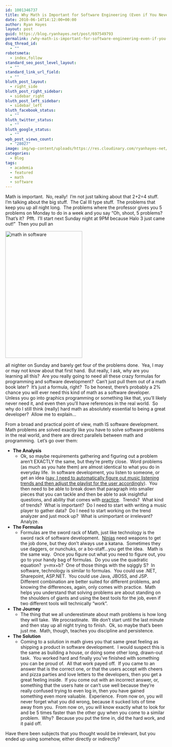 ```yaml
---
id: 1001346737
title: Why Math is Important for Software Engineering (Even if You Never Use it Again)
date: 2010-06-14T14:12:00+00:00
author: Ryan Hayes
layout: post
guid: https://blog.ryanhayes.net/post/697549793
permalink: /why-math-is-important-for-software-engineering-even-if-you-never-use-it-again/
dsq_thread_id:
  - ""
robotsmeta:
  - index,follow
standard_seo_post_level_layout:
  - ""
standard_link_url_field:
  - ""
bluth_post_layout:
  - right_side
bluth_post_right_sidebar:
  - sidebar_right
bluth_post_left_sidebar:
  - sidebar_left
bluth_facebook_status:
  - ""
bluth_twitter_status:
  - ""
bluth_google_status:
  - ""
wpb_post_views_count:
  - "28027"
image: img/wp-content/uploads/https://res.cloudinary.com/ryanhayes-net/image/upload/v1382116577/hangman_oumevg.gif
categories:
  - Blog
tags:
  - academia
  - featured
  - math
  - software
---
```

Math is important.  No, really!  I’m not just talking about that 2+2=4 stuff.  I’m talking about the big stuff.  The Cal III type stuff.  The problems that keep you up all night long.  The problems where the professor gives you 5 problems on Monday to do in a week and you say “Oh, shoot, 5 problems?  That’s it?  Pfft.  I’ll start next Sunday night at 9PM because Halo 3 just came out!”  Then you pull an

<img class=" wp-image-1001347469 alignright" alt="math in software" src="https://res.cloudinary.com/ryanhayes-net/image/upload/v1382116577/hangman_oumevg.gif" width="240" height="395" /> 

all nighter on Sunday and barely get four of the problems done.  Yea, I may or may not know about that first hand.  But really, I ask, why are you learning all this?  Are you really going to need all these crazy formulas for programming and software development?  Can’t just pull them out of a math book later?  It’s just a formula, right?  To be honest, there’s probably a 2% chance you will ever need this kind of math as a software developer.  Unless you go into graphics programming or something like that, you’ll likely never need it, and even then you’ll have references in the real world.  So why do I still think (really) hard math as absolutely essential to being a great developer?  Allow me to explain…

From a broad and practical point of view, math IS software development.  Math problems are solved exactly like you have to solve software problems in the real world, and there are direct parallels between math and programming.  Let’s go over them:<!--more-->

  * **The Analysis** 
      * Ok, so maybe requirements gathering and figuring out a problem aren’t EXACTLY the same, but they’re pretty close.  Word problems (as much as you hate them) are almost identical to what you do in everyday life.  In software development, you listen to someone, or get an idea ([say, I need to automatically figure out music listening trends and then adjust the playlist for the user accordingly](https://www.pandora.com/)).  You then need to be able to break down that paragraph into smaller pieces that you can tackle and then be able to ask insightful questions, and ability that comes with [practice](https://blog.ryanhayes.net/post/649165642/software-development-academic-vs-real-world-education).  Trends?  What kind of trends?  What is important?  Do I need to start with writing a music player to gather data?  Do I need to start working on the trend analyzer and just mock up?  What is unimportant or irrelevant?  Analyze.
  * **The Formulas** 
      * Formulas are the sword rack of Math, just like technology is the sword rack of software development.  [Ninjas](https://mulattodiaries.files.wordpress.com/2009/08/ninja-turtles-into-the-water.jpg) need weapons to get the job done, but they don’t always use a katana.  Sometimes they use daggers, or nunchuks, or a bo-staff…you get the idea.   Math is the same way.  Once you figure out what you need to figure out, you go to your handy bag of formulas.  Do you use the quadratic equation?  y=mx+b?  One of those things with the sqiggly S?  In software, technology is similar to formulas.  You could use .NET, Sharepoint, ASP.NET.  You could use Java, JBOSS, and JSP.  Different combination are better suited for different problems, and knowing the differences, again, only comes with practice.  Math helps you understand that solving problems are about standing on the shoulders of giants and using the best tools for the job, even if two different tools will technically “work”.
  * **The Journey** 
      * The thing that we all underestimate about math problems is how long they will take.  We procrastinate.  We don’t start until the last minute and then stay up all night trying to finish.  Ok, so maybe that’s been just me.  Math, though, teaches you discipline and persistence.
  * **The Solution** 
      * Coming to a solution in math gives you that same great feeling as shipping a product in software development.  I would suspect this is the same as building a house, or doing some other long, drawn-out task.  You worked hard and finally you’ve finished with something you can be proud of.  All that work payed off.  If you came to an answer that is the correct one, or that the users accept with cheers and pizza parties and love letters to the developers, then you get a great feeling inside.  If you come out with an incorrect answer, or, something that the users hate or can’t use well because they’re really confused trying to even log in, then you have gained something even more valuable.  Experience.  From now on, you will never forget what you did wrong, because it sucked lots of time away from you.  From now on, you will know exactly what to look for and be 5 times faster than the other guy when you come to a similar problem.  Why?  Because you put the time in, did the hard work, and it paid off.

Have there been subjects that you thought would be irrelevant, but you ended up using somehow, either directly or indirectly?